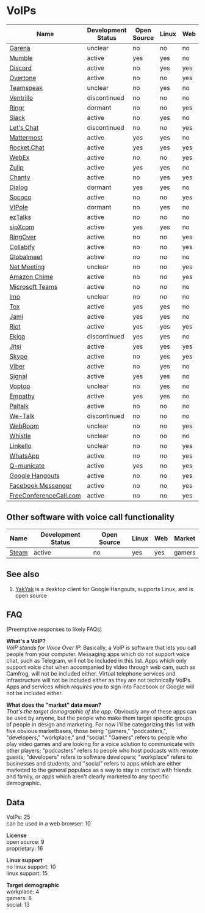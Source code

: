 # VoIPs
| Name                                                                                     | Development Status | Open Source | Linux | Web | Market     |
| ---------------------------------------------------------------------------------------- | ------------------ | ----------- | ----- | --- | ---------- |
| [Garena](https://www.garena.sg/gpc)                                                      | unclear            | no          | no    | no  | gamers     |
| [Mumble](http://www.mumble.com/)                                                         | active             | yes         | yes   | no  | gamers     |
| [Discord](https://discordapp.com/)                                                       | active             | no          | yes   | yes | gamers     |
| [Overtone](https://overtone.app/)                                                        | active             | no          | no    | yes | gamers     |
| [Teamspeak](https://www.teamspeak.com/)                                                  | unclear            | no          | yes   | no  | gamers     |
| [Ventrillo](http://www.ventrilo.com/)                                                    | discontinued       | no          | no    | no  | gamers     |
| [Ringr](http://www.ringr.com/)                                                           | dormant            | no          | no    | yes | podcasters |
| [Slack](https://slack.com/)                                                              | active             | no          | yes   | no  | developers |
| [Let's Chat](https://sdelements.github.io/lets-chat/)                                    | discontinued       | no          | no    | yes | developers |
| [Mattermost](https://www.mattermost.org/)                                                | active             | yes         | yes   | no  | developers |
| [Rocket.Chat](https://rocket.chat/)                                                      | active             | yes         | yes   | yes | developers |
| [WebEx](https://www.webex.com/)                                                          | active             | no          | no    | yes | workplace  |
| [Zulip](https://zulipchat.com/)                                                          | active             | yes         | yes   | no  | workplace  |
| [Chanty](https://www.chanty.com/)                                                        | active             | no          | yes   | yes | workplace  |
| [Dialog](https://dlg.im/en/)                                                             | dormant            | yes         | yes   | no  | workplace  |
| [Sococo](https://www.sococo.com/)                                                        | active             | no          | no    | yes | workplace  |
| [VIPole](https://www.vipole.com/)                                                        | dormant            | no          | yes   | no  | workplace  |
| [ezTalks](https://www.eztalks.com/)                                                      | active             | no          | no    | no  | workplace  |
| [sipXcom](http://sipxcom.org/)                                                           | active             | yes         | yes   | no  | workplace  |
| [RingOver](https://www.ringover.com/en/)                                                 | active             | no          | no    | yes | workplace  |
| [Collabify](https://collabify.app/)                                                      | active             | no          | no    | yes | workplace  |
| [Globalmeet](https://www.pgi.com/products/globalmeet/)                                   | active             | no          | no    | no  | workplace  |
| [Net Meeting](https://www.tutorialspoint.com/netmeeting.php)                             | unclear            | no          | no    | yes | workplace  |
| [Amazon Chime](https://aws.amazon.com/chime/)                                            | active             | no          | no    | yes | workplace  |
| [Microsoft Teams](https://products.office.com/en-us/microsoft-teams/group-chat-software) | active             | no          | no    | no  | workplace  |
| [Imo](https://imo.im/)                                                                   | unclear            | no          | no    | no  | social     |
| [Tox](https://tox.chat/)                                                                 | active             | yes         | yes   | no  | social     |
| [Jami](https://jami.net/)                                                                | active             | yes         | yes   | no  | social     |
| [Riot](https://about.riot.im/)                                                           | active             | yes         | yes   | yes | social     |
| [Ekiga](http://www.ekiga.org/)                                                           | discontinued       | yes         | yes   | no  | social     |
| [Jitsi](https://jitsi.org/)                                                              | active             | yes         | yes   | yes | social     |
| [Skype](https://www.skype.com/en/)                                                       | active             | no          | yes   | yes | social     |
| [Viber](https://www.viber.com/en/)                                                       | active             | no          | yes   | no  | social     |
| [Signal](https://signal.org/)                                                            | active             | yes         | yes   | no  | social     |
| [Voptop](https://www.voptop.com/)                                                        | unclear            | no          | yes   | no  | social     |
| [Empathy](https://wiki.gnome.org/Apps/Empathy)                                           | active             | yes         | yes   | no  | social     |
| [Paltalk](https://www.paltalk.com/)                                                      | active             | no          | no    | no  | social     |
| [We-Talk](https://www.we-talk.co/)                                                       | discontinued       | no          | no    | no  | social     |
| [WebRoom](https://webroom.net/)                                                          | unclear            | no          | no    | yes | social     |
| [Whistle](https://www.whistlephone.com/)                                                 | unclear            | no          | no    | no  | social     |
| [Linkello](https://linkello.com/)                                                        | unclear            | no          | no    | yes | social     |
| [WhatsApp](https://www.whatsapp.com/)                                                    | active             | no          | no    | yes | social     |
| [Q-municate](http://q-municate.com/)                                                     | active             | yes         | no    | yes | social     |
| [Google Hangouts](https://hangouts.google.com/)                                          | active             | no          | no    | yes | social     |
| [Facebook Messenger](https://www.messenger.com/)                                         | active             | no          | no    | yes | social     |
| [FreeConferenceCall.com](https://www.freeconferencecall.com/)                            | active             | no          | no    | yes | social     |

## Other software with voice call functionality
| Name                                          | Development Status | Open Source | Linux | Web | Market |
| --------------------------------------------- | ------------------ | ----------- | ----- | --- | ------ |
| [Steam](http://store.steampowered.com/about/) | active             | no          | yes   | yes | gamers |

## See also
1. [YakYak](https://github.com/yakyak/yakyak) is a desktop client for Google Hangouts, supports Linux, and is open source

## FAQ
(Preemptive responses to likely FAQs)

**What's a VoIP?**  
*VoIP stands for Voice Over IP.* Basically, a VoIP is software that lets you call people from your computer. Messaging apps which do not support voice chat, such as Telegram, will not be included in this list. Apps which only support voice chat when accompanied by video through web cam, such as Camfrog, will not be included either. Virtual telephone services and infrastructure will not be included either as they are not technically VoIPs. Apps and services which *requires* you to sign into Facebook or Google will not be included either.

**What does the "market" data mean?**  
*That's the target demographic of the app.* Obviously any of these apps can be used by anyone, but the people who make them target specific groups of people in design and marketing. For now I'll be categorizing this list with five obvious marketbases, those being "gamers," "podcasters,", "developers," "workplace," and "social." "Gamers" refers to people who play video games and are looking for a voice solution to communicate with other players; "podcasters" refers to people who host podcasts with remote guests; "developers" refers to software developers; "workplace" refers to businesses and students; and "social" refers to apps which are either marketed to the general populace as a way to stay in contact with friends and family, or apps which aren't clearly marketed to any specific demographic.

## Data
VoIPs: 25  
can be used in a web browser: 10

**License**  
open source: 9  
proprietary: 16

**Linux support**  
no linux support: 10  
linux support: 15

**Target demographic**  
workplace: 4  
gamers: 8  
social: 13
